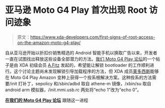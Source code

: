 # 亚马逊 Moto G4 Play 首次出现 Root 访问迹象

> 原文：<https://www.xda-developers.com/first-signs-of-root-access-on-the-amazon-moto-g4-play/>

自从亚马逊开始以折扣价销售精选的 Android 智能手机以换取广告以来，开发者一直在试图找出释放这些设备全部潜力的方法。[我们 Moto G4 Play 论坛](https://forum.xda-developers.com/g4-play/help/unlocking-amazon-g4-play-bootloader-t3629834)的一个帖子是由 XDA 初级会员 [A.Fitz](https://forum.xda-developers.com/member.php?u=7780160) 发起的，希望能让解锁 bootloader 的工作顺利进行。这个讨论主题尚未发现解锁引导加载程序的方法，但 XDA 成员[莱多西斯](https://forum.xda-developers.com/member.php?u=7838117)能够在 Moto G4 Play Amazon 变种上获得一个拴系根解决方案。这种拴系的方法需要/init 打补丁，sepolicy 和/sbin/adbd 取自 athene-m 镜像，/xbin/su 取自 android arm 模拟器，/init.mmi.usb.rc 两处将“echo 1”改为“echo 0”。

[**在我们的 Moto G4 Play 论坛**](https://forum.xda-developers.com/g4-play/help/unlocking-amazon-g4-play-bootloader-t3629834/post72922302#post72922302) 跟随这一进程